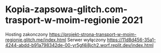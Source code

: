 # Kopia-zapsowa-glitch.com-trasport-w-moim-regionie 2021
Hosting zakonczony
https://projekt-strona-transport-w-moim-regionie.glitch.me/index.html
Serwer wyłączony
https://11d8d456-35a1-4244-abdd-b91a798342de-00-yr5gf4i8jch2.worf.replit.dev/index.html

